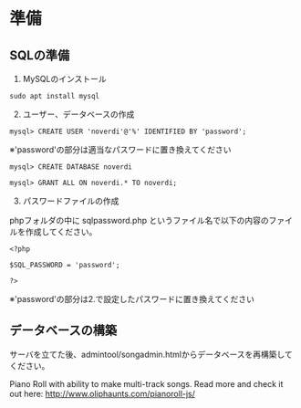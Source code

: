 # 準備

## SQLの準備

1. MySQLのインストール

```sudo apt install mysql```


2. ユーザー、データベースの作成

```mysql> CREATE USER 'noverdi'@'%' IDENTIFIED BY 'password';```

※'password'の部分は適当なパスワードに置き換えてください

```mysql> CREATE DATABASE noverdi```

```mysql> GRANT ALL ON noverdi.* TO noverdi;```



3. パスワードファイルの作成

phpフォルダの中に sqlpassword.php というファイル名で以下の内容のファイルを作成してください。

```
<?php

$SQL_PASSWORD = 'password';

?>
```

※'password'の部分は2.で設定したパスワードに置き換えてください


## データベースの構築

サーバを立てた後、admintool/songadmin.htmlからデータベースを再構築してください。




Piano Roll with ability to make multi-track songs. Read more and check it out here: http://www.oliphaunts.com/pianoroll-js/